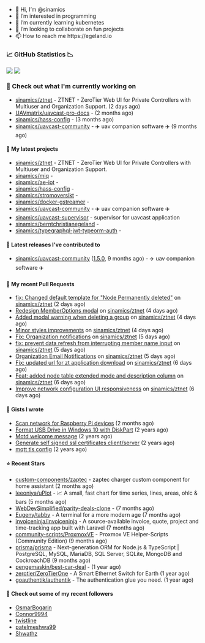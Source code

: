 <p align="center">
  <ul>
    <li>👋 Hi, I’m @sinamics</li>
    <li>👀 I’m interested in programming</li>
    <li>🌱 I’m currently learning kubernetes</li>
    <li>💞️ I’m looking to collaborate on fun projects</li>
    <li>📫 How to reach me https://egeland.io</li>
  </ul>
</p>

### 📈 GitHub Statistics 📉
<img align="center" src="https://githubreadme.egeland.io/?username=sinamics&show_icons=true&theme=ayu-mirage" />
<img align="center" src="https://githubreadme.egeland.io/top-langs/?username=sinamics&theme=ayu-mirage&layout=compact" />

### 👷 Check out what I'm currently working on

- [sinamics/ztnet](https://github.com/sinamics/ztnet) - ZTNET - ZeroTier Web UI for Private Controllers with Multiuser and Organization Support. (2 days ago)
- [UAVmatrix/uavcast-pro-docs](https://github.com/UAVmatrix/uavcast-pro-docs) -  (2 months ago)
- [sinamics/hass-config](https://github.com/sinamics/hass-config) -  (3 months ago)
- [sinamics/uavcast-community](https://github.com/sinamics/uavcast-community) - ✈️ uav companion software ✈️ (9 months ago)

#### 🌱 My latest projects

- [sinamics/ztnet](https://github.com/sinamics/ztnet) - ZTNET - ZeroTier Web UI for Private Controllers with Multiuser and Organization Support.
- [sinamics/miq](https://github.com/sinamics/miq) - 
- [sinamics/ae-iot](https://github.com/sinamics/ae-iot) - 
- [sinamics/hass-config](https://github.com/sinamics/hass-config) - 
- [sinamics/stromoversikt](https://github.com/sinamics/stromoversikt) - 
- [sinamics/docker-gstreamer](https://github.com/sinamics/docker-gstreamer) - 
- [sinamics/uavcast-community](https://github.com/sinamics/uavcast-community) - ✈️ uav companion software ✈️
- [sinamics/uavcast-supervisor](https://github.com/sinamics/uavcast-supervisor) - supervisor for uavcast application
- [sinamics/berntchristianegeland](https://github.com/sinamics/berntchristianegeland) - 
- [sinamics/typegraphql-jwt-typeorm-auth](https://github.com/sinamics/typegraphql-jwt-typeorm-auth) - 

#### 🔭 Latest releases I've contributed to

- [sinamics/uavcast-community](https://github.com/sinamics/uavcast-community) ([1.5.0](https://github.com/sinamics/uavcast-community/releases/tag/1.5.0), 9 months ago) - ✈️ uav companion software ✈️

#### 🔨 My recent Pull Requests

- [fix: Changed default template for &#34;Node Permanently deleted&#34;](https://github.com/sinamics/ztnet/pull/718) on [sinamics/ztnet](https://github.com/sinamics/ztnet) (2 days ago)
- [Redesign MemberOptions modal](https://github.com/sinamics/ztnet/pull/715) on [sinamics/ztnet](https://github.com/sinamics/ztnet) (4 days ago)
- [Added modal warning when deleting a group](https://github.com/sinamics/ztnet/pull/713) on [sinamics/ztnet](https://github.com/sinamics/ztnet) (4 days ago)
- [Minor styles improvements](https://github.com/sinamics/ztnet/pull/712) on [sinamics/ztnet](https://github.com/sinamics/ztnet) (4 days ago)
- [Fix: Organization notifications](https://github.com/sinamics/ztnet/pull/709) on [sinamics/ztnet](https://github.com/sinamics/ztnet) (5 days ago)
- [fix: prevent data refresh from interrupting member name input](https://github.com/sinamics/ztnet/pull/706) on [sinamics/ztnet](https://github.com/sinamics/ztnet) (5 days ago)
- [Organization Email Notifications](https://github.com/sinamics/ztnet/pull/705) on [sinamics/ztnet](https://github.com/sinamics/ztnet) (5 days ago)
- [Fix: updated url for zt application download](https://github.com/sinamics/ztnet/pull/704) on [sinamics/ztnet](https://github.com/sinamics/ztnet) (6 days ago)
- [Feat: added node table extended mode and description column](https://github.com/sinamics/ztnet/pull/703) on [sinamics/ztnet](https://github.com/sinamics/ztnet) (6 days ago)
- [Improve network configuration UI responsiveness](https://github.com/sinamics/ztnet/pull/702) on [sinamics/ztnet](https://github.com/sinamics/ztnet) (6 days ago)

#### 📓 Gists I wrote

- [Scan network for Raspberry Pi devices](https://gist.github.com/b35f3b09a2446889008801648efe9e9c) (2 months ago)
- [Format USB Drive in Windows 10 with DiskPart](https://gist.github.com/8aa001b3dbe040e07917665b6a8f59c4) (2 years ago)
- [Motd welcome message](https://gist.github.com/d1f96f39b797ccb2eba6e8bd539510bc) (2 years ago)
- [Generate self signed ssl certificates client/server](https://gist.github.com/4ecdb293851b7018a715f4186ffa1e79) (2 years ago)
- [mqtt tls config](https://gist.github.com/20d325a3d7d8d9db4c657737f93aac99) (2 years ago)

#### ⭐ Recent Stars

- [custom-components/zaptec](https://github.com/custom-components/zaptec) - zaptec charger custom component for home assistant (2 months ago)
- [leeoniya/uPlot](https://github.com/leeoniya/uPlot) - 📈 A small, fast chart for time series, lines, areas, ohlc &amp; bars (5 months ago)
- [WebDevSimplified/parity-deals-clone](https://github.com/WebDevSimplified/parity-deals-clone) -  (7 months ago)
- [Eugeny/tabby](https://github.com/Eugeny/tabby) - A terminal for a more modern age (7 months ago)
- [invoiceninja/invoiceninja](https://github.com/invoiceninja/invoiceninja) - A source-available invoice, quote, project and time-tracking app built with Laravel (7 months ago)
- [community-scripts/ProxmoxVE](https://github.com/community-scripts/ProxmoxVE) - Proxmox VE Helper-Scripts (Community Edition)  (9 months ago)
- [prisma/prisma](https://github.com/prisma/prisma) - Next-generation ORM for Node.js &amp; TypeScript | PostgreSQL, MySQL, MariaDB, SQL Server, SQLite, MongoDB and CockroachDB (9 months ago)
- [pengemaskin/best-car-deal](https://github.com/pengemaskin/best-car-deal) -  (1 year ago)
- [zerotier/ZeroTierOne](https://github.com/zerotier/ZeroTierOne) - A Smart Ethernet Switch for Earth (1 year ago)
- [goauthentik/authentik](https://github.com/goauthentik/authentik) - The authentication glue you need. (1 year ago)

#### 👯 Check out some of my recent followers

- [OsmarBogarin](https://github.com/OsmarBogarin)
- [Connor9994](https://github.com/Connor9994)
- [twistline](https://github.com/twistline)
- [patelmeshwa99](https://github.com/patelmeshwa99)
- [Shwathz](https://github.com/Shwathz)
